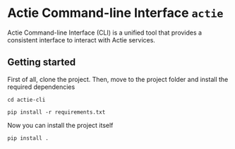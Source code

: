 # Actie Command-line Interface `actie`

Actie Command-line Interface (CLI) is a unified tool that provides a consistent interface to interact with Actie services.

## Getting started

First of all, clone the project.
Then, move to the project folder and install the required dependencies

```cd actie-cli```

```pip install -r requirements.txt```

Now you can install the project itself

```pip install .```
